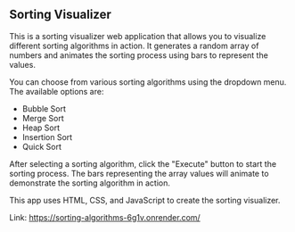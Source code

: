 ## Sorting Visualizer
This is a sorting visualizer web application that allows you to visualize different sorting algorithms in action. It generates a random array of numbers and animates the sorting process using bars to represent the values.

You can choose from various sorting algorithms using the dropdown menu. The available options are:

* Bubble Sort
* Merge Sort
* Heap Sort
* Insertion Sort
* Quick Sort

After selecting a sorting algorithm, click the "Execute" button to start the sorting process. The bars representing the array values will animate to demonstrate the sorting algorithm in action.

This app uses HTML, CSS, and JavaScript to create the sorting visualizer.

Link: https://sorting-algorithms-6g1v.onrender.com/

